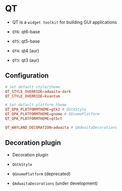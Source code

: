 # QT

- QT is a `widget toolkit` for building GUI applications

- `QT6`: qt6-base
- `QT5`: qt5-base
- `QT4`: qt4 (aur)
- `QT3`: qt3 (aur)

## Configuration

```conf
# Set default style/theme
QT_STYLE_OVERRIDE=adwaita-dark
QT_STYLE_OVERRIDE=kvantum
```

```conf
# Set default platform theme
QT_QPA_PLATFORMTHEME=gtk2 # QGtkStyle
QT_QPA_PLATFORMTHEME=gnome # QGnomePlatform
QT_QPA_PLATFORMTHEME=qt5ct
```

```conf
QT_WAYLAND_DECORATION=adwaita # QAdwaitaDecorations
```

## Decoration plugin

- Decoration plugin

- `QGtkStyle`
- `QGnomePlatform` (deprecated)
- `QAdwaitaDecorations` (under development)
